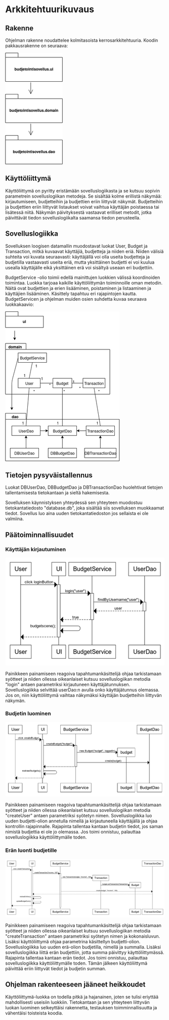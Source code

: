 # Arkkitehtuurikuvaus

## Rakenne

Ohjelman rakenne noudattelee kolmitasoista kerrosarkkitehtuuria. Koodin pakkausrakenne on seuraava:

![alt text](https://github.com/parissak/ot-harjoitustyo/blob/master/dokumentaatio/kuvat/rakenne.png)


## Käyttöliittymä

Käyttöliittymä on pyritty eristämään sovelluslogiikasta ja se kutsuu sopivin parametrein sovelluslogiikan metodeja. Se sisältää kolme erillistä näkymää: kirjautumiseen, budjetteihin ja budjettien eriin liittyvät näkymät. Budjetteihin ja budjettien eriin liittyvät listaukset voivat vaihtua käyttäjän poistaessa tai lisätessä niitä. Näkymän päivityksestä vastaavat erilliset metodit, jotka päivittävät tiedon sovelluslogiikalta saamansa tiedon perusteella.


## Sovelluslogiikka
Sovelluksen loogisen datamallin muodostavat luokat User, Budget ja Transaction, mitkä kuvaavat käyttäjiä, budjetteja ja niiden eriä. Niiden välisiä suhteita voi kuvata seuraavasti: käyttäjällä voi olla useita budjetteja ja budjetilla vastaavasti useita eriä, mutta yksittäinen budjetti ei voi kuulua usealla käyttäjälle eikä yksittäinen erä voi sisältyä useaan eri budjettiin.

BudgetService -olio toimii edellä mainittujen luokkien välissä koordinoiden toimintaa. Luokka tarjoaa kaikille käyttöliittymän toiminnoille oman metodin. Näitä ovat budjettien ja erien lisääminen, poistaminen ja listaaminen ja käyttäjien lisääminen. Käsittely tapahtuu eri rajapintojen kautta. BudgetServicen ja ohjelman muiden osien suhdetta kuvaa seuraava luokkakaavio:

![alt text](https://github.com/parissak/ot-harjoitustyo/blob/master/dokumentaatio/kuvat/luokkakaavio.png)


## Tietojen pysyväistallennus
Luokat DBUserDao, DBBudgetDao ja DBTransactionDao huolehtivat tietojen tallentamisesta tietokantaan ja sieltä hakemisesta. 

Sovelluksen käynnistyksen yhteydessä sen yhteyteen muodostuu tietokantatiedosto "database.db", joka sisältää siis sovelluksen muokkaamat tiedot. Sovellus luo aina uuden tietokantatiedoston jos sellaista ei ole valmiina.


## Päätoiminnallisuudet

### Käyttäjän kirjautuminen 
![alt text](https://github.com/parissak/ot-harjoitustyo/blob/master/dokumentaatio/kuvat/kirjautuminen.png)

Painikkeen painamiseen reagoiva tapahtumankäsittelijä ohjaa tarkistamaan syötteet ja niiden ollessa oikeanlaiset kutsuu sovelluslogiikan metodia "login" antaen parametriksi kirjautuneen käyttäjätunnuksen. Sovelluslogiikka selvittää userDao:n avulla onko käyttäjätunnus olemassa. Jos on, niin käyttöliittymä vaihtaa näkymäksi käyttäjän budjetteihin liittyvän näkymän.

### Budjetin luominen
![alt text](https://github.com/parissak/ot-harjoitustyo/blob/master/dokumentaatio/kuvat/Budjetin_luominen.png)


Painikkeen painamiseen reagoiva tapahtumankäsittelijä ohjaa tarkistamaan syötteet ja niiden ollessa oikeanlaiset kutsuu sovelluslogiikan metodia "createUser" antaen parametriksi syötetyn nimen. Sovelluslogiikka luo uuden budjetti-olion annetulla nimellä ja kirjautuneella käyttäjällä ja ohjaa kontrollin rajapinnalle. Rajapinta tallentaa kantaan budjetin tiedot, jos saman nimistä budjettia ei ole jo olemassa. Jos toimi onnistuu, palauttaa sovelluslogiikka käyttöliittymälle toden. 

### Erän luonti budjetille
![alt text](https://github.com/parissak/ot-harjoitustyo/blob/master/dokumentaatio/kuvat/eran_luonti.png)

Painikkeen painamiseen reagoiva tapahtumankäsittelijä ohjaa tarkistamaan syötteet ja niiden ollessa oikeanlaiset kutsuu sovelluslogiikan metodia "createTransaction" antaen parametriksi syötetyn nimen ja kokonaisluvun. Lisäksi käyttöliittymä ohjaa parametrina käsittellyn budjetti-olion. Sovelluslogiikka luo uuden erä-olion budjetilla, nimellä ja summalla. Lisäksi sovelluslogiikka liittä erän budjettiin, jotta summa päivittyy käyttöliittymässä. Rajapinta tallentaa kantaan erän tiedot. Jos toimi onnistuu, palauttaa sovelluslogiikka käyttöliittymälle toden. Tämän jälkeen käyttöliittymä päivittää eriin liittyvät tiedot ja budjetin summan. 

## Ohjelman rakenteeseen jääneet heikkoudet

Käyttöliittymä-luokka on todella pitkä ja hajanainen, joten se tulisi eriyttää mahdollisesti useisiin luokkiin. Tietokantaan ja sen yhteyteen liittyvän luokan luominen selkeyttäisi rakennetta, testauksen toimminnallisuutta ja vähentäisi toisteista koodia. 
